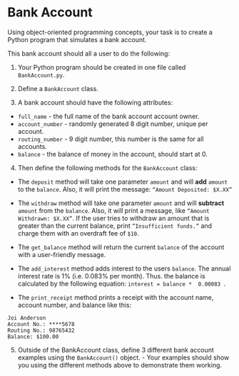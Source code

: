 # Bank Account

Using object-oriented programming concepts, your task is to create a Python program that simulates a bank account.

This bank account should all a user to do  the following:

1. Your Python program should be created in one file called `BankAccount.py`. 

1. Define a `BankAccount` class.

1. A bank account should have the following attributes:
  - `full_name` - the full name of the bank account account owner.
  - `account_number` - randomly generated 8 digit number, unique per account.
  - `routing_number` - 9 digit number, this number is the same for all accounts.
  - `balance` - the balance of money in the account, should start at 0.

4. Then define the following methods for the `BankAccount` class:
  - The `deposit` method will take one parameter `amount` and will **add** `amount` to the `balance`. Also, it will print the message: `“Amount Deposited: $X.XX”`

  - The `withdraw` method will take one parameter `amount` and will **subtract** `amount` from the `balance`. Also, it will print a message, like `“Amount Withdrawn: $X.XX”`. If the user tries to withdraw an amount that is greater than the current balance, print `”Insufficient funds.”` and charge them with an overdraft fee of `$10`.

  - The `get_balance` method will return the current `balance` of the account with a user-friendly message.

  - The `add_interest` method adds interest to the users `balance`. The annual interest rate is 1% (i.e. 0.083% per month). Thus. the balance is calculated by the following equation: `interest = balance *  0.00083 `. 

  - The `print_receipt` method prints a receipt with the account name, account number, and balance like this:
  ```
  Joi Anderson
  Account No.: ****5678
  Routing No.: 98765432
  Balance: $100.00 

  ```
  
  5. Outside of the BankAccount class, define 3 different bank account examples using the `BankAccount()` object.
    - Your examples should show you using the different methods above to demonstrate them working.
  

